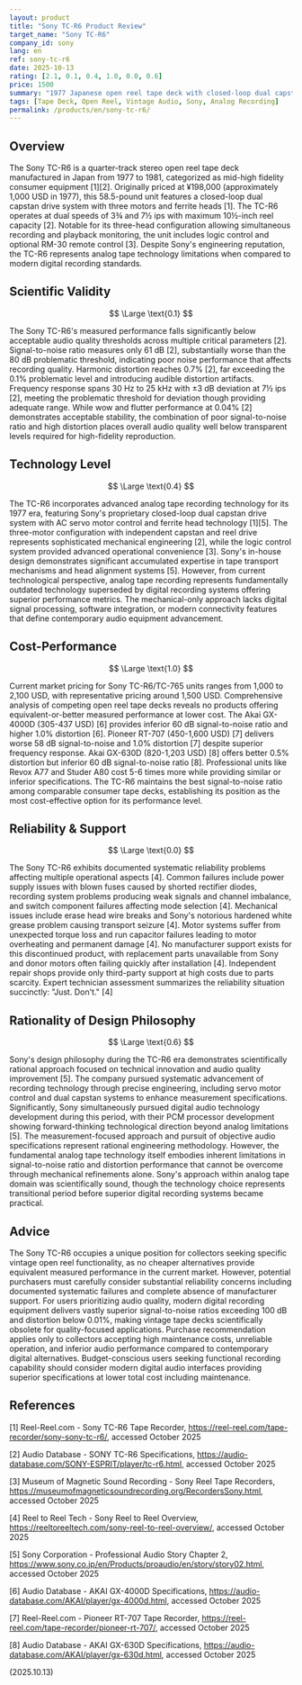 ```yaml
---
layout: product
title: "Sony TC-R6 Product Review"
target_name: "Sony TC-R6"
company_id: sony
lang: en
ref: sony-tc-r6
date: 2025-10-13
rating: [2.1, 0.1, 0.4, 1.0, 0.0, 0.6]
price: 1500
summary: "1977 Japanese open reel tape deck with closed-loop dual capstan drive system, featuring poor measured performance but unique vintage market position with no cheaper equivalent alternatives available."
tags: [Tape Deck, Open Reel, Vintage Audio, Sony, Analog Recording]
permalink: /products/en/sony-tc-r6/
---
```


## Overview

The Sony TC-R6 is a quarter-track stereo open reel tape deck manufactured in Japan from 1977 to 1981, categorized as mid-high fidelity consumer equipment [1][2]. Originally priced at ¥198,000 (approximately 1,000 USD in 1977), this 58.5-pound unit features a closed-loop dual capstan drive system with three motors and ferrite heads [1]. The TC-R6 operates at dual speeds of 3¾ and 7½ ips with maximum 10½-inch reel capacity [2]. Notable for its three-head configuration allowing simultaneous recording and playback monitoring, the unit includes logic control and optional RM-30 remote control [3]. Despite Sony's engineering reputation, the TC-R6 represents analog tape technology limitations when compared to modern digital recording standards.

## Scientific Validity

$$ \Large \text{0.1} $$

The Sony TC-R6's measured performance falls significantly below acceptable audio quality thresholds across multiple critical parameters [2]. Signal-to-noise ratio measures only 61 dB [2], substantially worse than the 80 dB problematic threshold, indicating poor noise performance that affects recording quality. Harmonic distortion reaches 0.7% [2], far exceeding the 0.1% problematic level and introducing audible distortion artifacts. Frequency response spans 30 Hz to 25 kHz with ±3 dB deviation at 7½ ips [2], meeting the problematic threshold for deviation though providing adequate range. While wow and flutter performance at 0.04% [2] demonstrates acceptable stability, the combination of poor signal-to-noise ratio and high distortion places overall audio quality well below transparent levels required for high-fidelity reproduction.

## Technology Level

$$ \Large \text{0.4} $$

The TC-R6 incorporates advanced analog tape recording technology for its 1977 era, featuring Sony's proprietary closed-loop dual capstan drive system with AC servo motor control and ferrite head technology [1][5]. The three-motor configuration with independent capstan and reel drive represents sophisticated mechanical engineering [2], while the logic control system provided advanced operational convenience [3]. Sony's in-house design demonstrates significant accumulated expertise in tape transport mechanisms and head alignment systems [5]. However, from current technological perspective, analog tape recording represents fundamentally outdated technology superseded by digital recording systems offering superior performance metrics. The mechanical-only approach lacks digital signal processing, software integration, or modern connectivity features that define contemporary audio equipment advancement.

## Cost-Performance

$$ \Large \text{1.0} $$

Current market pricing for Sony TC-R6/TC-765 units ranges from 1,000 to 2,100 USD, with representative pricing around 1,500 USD. Comprehensive analysis of competing open reel tape decks reveals no products offering equivalent-or-better measured performance at lower cost. The Akai GX-4000D (305-437 USD) [6] provides inferior 60 dB signal-to-noise ratio and higher 1.0% distortion [6]. Pioneer RT-707 (450-1,600 USD) [7] delivers worse 58 dB signal-to-noise and 1.0% distortion [7] despite superior frequency response. Akai GX-630D (820-1,203 USD) [8] offers better 0.5% distortion but inferior 60 dB signal-to-noise ratio [8]. Professional units like Revox A77 and Studer A80 cost 5-6 times more while providing similar or inferior specifications. The TC-R6 maintains the best signal-to-noise ratio among comparable consumer tape decks, establishing its position as the most cost-effective option for its performance level.

## Reliability & Support

$$ \Large \text{0.0} $$

The Sony TC-R6 exhibits documented systematic reliability problems affecting multiple operational aspects [4]. Common failures include power supply issues with blown fuses caused by shorted rectifier diodes, recording system problems producing weak signals and channel imbalance, and switch component failures affecting mode selection [4]. Mechanical issues include erase head wire breaks and Sony's notorious hardened white grease problem causing transport seizure [4]. Motor systems suffer from unexpected torque loss and run capacitor failures leading to motor overheating and permanent damage [4]. No manufacturer support exists for this discontinued product, with replacement parts unavailable from Sony and donor motors often failing quickly after installation [4]. Independent repair shops provide only third-party support at high costs due to parts scarcity. Expert technician assessment summarizes the reliability situation succinctly: "Just. Don't." [4]

## Rationality of Design Philosophy

$$ \Large \text{0.6} $$

Sony's design philosophy during the TC-R6 era demonstrates scientifically rational approach focused on technical innovation and audio quality improvement [5]. The company pursued systematic advancement of recording technology through precise engineering, including servo motor control and dual capstan systems to enhance measurement specifications. Significantly, Sony simultaneously pursued digital audio technology development during this period, with their PCM processor development showing forward-thinking technological direction beyond analog limitations [5]. The measurement-focused approach and pursuit of objective audio specifications represent rational engineering methodology. However, the fundamental analog tape technology itself embodies inherent limitations in signal-to-noise ratio and distortion performance that cannot be overcome through mechanical refinements alone. Sony's approach within analog tape domain was scientifically sound, though the technology choice represents transitional period before superior digital recording systems became practical.

## Advice

The Sony TC-R6 occupies a unique position for collectors seeking specific vintage open reel functionality, as no cheaper alternatives provide equivalent measured performance in the current market. However, potential purchasers must carefully consider substantial reliability concerns including documented systematic failures and complete absence of manufacturer support. For users prioritizing audio quality, modern digital recording equipment delivers vastly superior signal-to-noise ratios exceeding 100 dB and distortion below 0.01%, making vintage tape decks scientifically obsolete for quality-focused applications. Purchase recommendation applies only to collectors accepting high maintenance costs, unreliable operation, and inferior audio performance compared to contemporary digital alternatives. Budget-conscious users seeking functional recording capability should consider modern digital audio interfaces providing superior specifications at lower total cost including maintenance.

## References

[1] Reel-Reel.com - Sony TC-R6 Tape Recorder, https://reel-reel.com/tape-recorder/sony-sony-tc-r6/, accessed October 2025

[2] Audio Database - SONY TC-R6 Specifications, https://audio-database.com/SONY-ESPRIT/player/tc-r6.html, accessed October 2025

[3] Museum of Magnetic Sound Recording - Sony Reel Tape Recorders, https://museumofmagneticsoundrecording.org/RecordersSony.html, accessed October 2025

[4] Reel to Reel Tech - Sony Reel to Reel Overview, https://reeltoreeltech.com/sony-reel-to-reel-overview/, accessed October 2025

[5] Sony Corporation - Professional Audio Story Chapter 2, https://www.sony.co.jp/en/Products/proaudio/en/story/story02.html, accessed October 2025

[6] Audio Database - AKAI GX-4000D Specifications, https://audio-database.com/AKAI/player/gx-4000d.html, accessed October 2025

[7] Reel-Reel.com - Pioneer RT-707 Tape Recorder, https://reel-reel.com/tape-recorder/pioneer-rt-707/, accessed October 2025

[8] Audio Database - AKAI GX-630D Specifications, https://audio-database.com/AKAI/player/gx-630d.html, accessed October 2025

(2025.10.13)